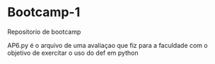 ﻿# Bootcamp-1
Repositorio de bootcamp

AP6.py é o arquivo de uma avaliaçao que fiz para a faculdade com o objetivo de exercitar o uso do def em python
